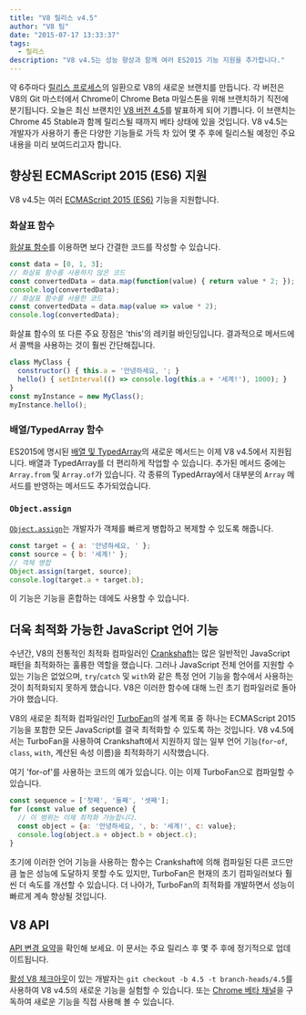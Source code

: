 ```yaml
---
title: "V8 릴리스 v4.5"
author: "V8 팀"
date: "2015-07-17 13:33:37"
tags: 
  - 릴리스
description: "V8 v4.5는 성능 향상과 함께 여러 ES2015 기능 지원을 추가합니다."
---
```

약 6주마다 [릴리스 프로세스](https://v8.dev/docs/release-process)의 일환으로 V8의 새로운 브랜치를 만듭니다. 각 버전은 V8의 Git 마스터에서 Chrome이 Chrome Beta 마일스톤을 위해 브랜치하기 직전에 분기됩니다. 오늘은 최신 브랜치인 [V8 버전 4.5](https://chromium.googlesource.com/v8/v8.git/+log/branch-heads/4.5)를 발표하게 되어 기쁩니다. 이 브랜치는 Chrome 45 Stable과 함께 릴리스될 때까지 베타 상태에 있을 것입니다. V8 v4.5는 개발자가 사용하기 좋은 다양한 기능들로 가득 차 있어 몇 주 후에 릴리스될 예정인 주요 내용을 미리 보여드리고자 합니다.

<!--truncate-->
## 향상된 ECMAScript 2015 (ES6) 지원

V8 v4.5는 여러 [ECMAScript 2015 (ES6)](https://www.ecma-international.org/ecma-262/6.0/) 기능을 지원합니다.

### 화살표 함수

[화살표 함수](https://developer.mozilla.org/en-US/docs/Web/JavaScript/Reference/Functions/Arrow_functions)를 이용하면 보다 간결한 코드를 작성할 수 있습니다.

```js
const data = [0, 1, 3];
// 화살표 함수를 사용하지 않은 코드
const convertedData = data.map(function(value) { return value * 2; });
console.log(convertedData);
// 화살표 함수를 사용한 코드
const convertedData = data.map(value => value * 2);
console.log(convertedData);
```

화살표 함수의 또 다른 주요 장점은 'this'의 레키컬 바인딩입니다. 결과적으로 메서드에서 콜백을 사용하는 것이 훨씬 간단해집니다.

```js
class MyClass {
  constructor() { this.a = '안녕하세요, '; }
  hello() { setInterval(() => console.log(this.a + '세계!'), 1000); }
}
const myInstance = new MyClass();
myInstance.hello();
```

### 배열/TypedArray 함수

ES2015에 명시된 [배열 및 TypedArray](https://developer.mozilla.org/en-US/docs/Web/JavaScript/Reference/Global_Objects/Array#Methods)의 새로운 메서드는 이제 V8 v4.5에서 지원됩니다. 배열과 TypedArray를 더 편리하게 작업할 수 있습니다. 추가된 메서드 중에는 `Array.from` 및 `Array.of`가 있습니다. 각 종류의 TypedArray에서 대부분의 `Array` 메서드를 반영하는 메서드도 추가되었습니다.

### `Object.assign`

[`Object.assign`](https://developer.mozilla.org/en-US/docs/Web/JavaScript/Reference/Global_Objects/Object/assign)는 개발자가 객체를 빠르게 병합하고 복제할 수 있도록 해줍니다.

```js
const target = { a: '안녕하세요, ' };
const source = { b: '세계!' };
// 객체 병합
Object.assign(target, source);
console.log(target.a + target.b);
```

이 기능은 기능을 혼합하는 데에도 사용할 수 있습니다.

## 더욱 최적화 가능한 JavaScript 언어 기능

수년간, V8의 전통적인 최적화 컴파일러인 [Crankshaft](https://blog.chromium.org/2010/12/new-crankshaft-for-v8.html)는 많은 일반적인 JavaScript 패턴을 최적화하는 훌륭한 역할을 했습니다. 그러나 JavaScript 전체 언어를 지원할 수 있는 기능은 없었으며, `try`/`catch` 및 `with`와 같은 특정 언어 기능을 함수에서 사용하는 것이 최적화되지 못하게 했습니다. V8은 이러한 함수에 대해 느린 초기 컴파일러로 돌아가야 했습니다.

V8의 새로운 최적화 컴파일러인 [TurboFan](/blog/turbofan-jit)의 설계 목표 중 하나는 ECMAScript 2015 기능을 포함한 모든 JavaScript를 결국 최적화할 수 있도록 하는 것입니다. V8 v4.5에서는 TurboFan을 사용하여 Crankshaft에서 지원하지 않는 일부 언어 기능(`for`-`of`, `class`, `with`, 계산된 속성 이름)을 최적화하기 시작했습니다.

여기 'for-of'를 사용하는 코드의 예가 있습니다. 이는 이제 TurboFan으로 컴파일할 수 있습니다.

```js
const sequence = ['첫째', '둘째', '셋째'];
for (const value of sequence) {
  // 이 범위는 이제 최적화 가능합니다.
  const object = {a: '안녕하세요, ', b: '세계!', c: value};
  console.log(object.a + object.b + object.c);
}
```

초기에 이러한 언어 기능을 사용하는 함수는 Crankshaft에 의해 컴파일된 다른 코드만큼 높은 성능에 도달하지 못할 수도 있지만, TurboFan은 현재의 초기 컴파일러보다 훨씬 더 속도를 개선할 수 있습니다. 더 나아가, TurboFan의 최적화를 개발하면서 성능이 빠르게 계속 향상될 것입니다.

## V8 API

[API 변경 요약](https://docs.google.com/document/d/1g8JFi8T_oAE_7uAri7Njtig7fKaPDfotU6huOa1alds/edit)을 확인해 보세요. 이 문서는 주요 릴리스 후 몇 주 후에 정기적으로 업데이트됩니다.

[활성 V8 체크아웃](https://v8.dev/docs/source-code#using-git)이 있는 개발자는 `git checkout -b 4.5 -t branch-heads/4.5`를 사용하여 V8 v4.5의 새로운 기능을 실험할 수 있습니다. 또는 [Chrome 베타 채널](https://www.google.com/chrome/browser/beta.html)을 구독하여 새로운 기능을 직접 사용해 볼 수 있습니다.

